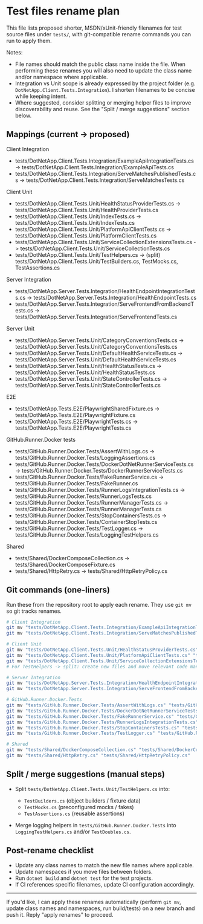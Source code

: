 # Test files rename plan

This file lists proposed shorter, MSDN/xUnit-friendly filenames for test source files under `tests/`, with git-compatible rename commands you can run to apply them.

Notes:
- File names should match the public class name inside the file. When performing these renames you will also need to update the class name and/or namespace where applicable.
- Integration vs Unit scope is already expressed by the project folder (e.g. `DotNetApp.Client.Tests.Integration`). I shorten filenames to be concise while keeping intent.
- Where suggested, consider splitting or merging helper files to improve discoverability and reuse. See the "Split / merge suggestions" section below.

## Mappings (current -> proposed)

Client Integration
- tests/DotNetApp.Client.Tests.Integration/ExampleApiIntegrationTests.cs -> tests/DotNetApp.Client.Tests.Integration/ExampleApiTests.cs
- tests/DotNetApp.Client.Tests.Integration/ServeMatchesPublishedTests.cs -> tests/DotNetApp.Client.Tests.Integration/ServeMatchesTests.cs

Client Unit
- tests/DotNetApp.Client.Tests.Unit/HealthStatusProviderTests.cs -> tests/DotNetApp.Client.Tests.Unit/HealthProviderTests.cs
- tests/DotNetApp.Client.Tests.Unit/IndexTests.cs -> tests/DotNetApp.Client.Tests.Unit/IndexTests.cs
- tests/DotNetApp.Client.Tests.Unit/PlatformApiClientTests.cs -> tests/DotNetApp.Client.Tests.Unit/PlatformClientTests.cs
- tests/DotNetApp.Client.Tests.Unit/ServiceCollectionExtensionsTests.cs -> tests/DotNetApp.Client.Tests.Unit/ServiceCollectionTests.cs
- tests/DotNetApp.Client.Tests.Unit/TestHelpers.cs -> (split) tests/DotNetApp.Client.Tests.Unit/TestBuilders.cs, TestMocks.cs, TestAssertions.cs

Server Integration
- tests/DotNetApp.Server.Tests.Integration/HealthEndpointIntegrationTests.cs -> tests/DotNetApp.Server.Tests.Integration/HealthEndpointTests.cs
- tests/DotNetApp.Server.Tests.Integration/ServeFrontendFromBackendTests.cs -> tests/DotNetApp.Server.Tests.Integration/ServeFrontendTests.cs

Server Unit
- tests/DotNetApp.Server.Tests.Unit/CategoryConventionsTests.cs -> tests/DotNetApp.Server.Tests.Unit/CategoryConventionsTests.cs
- tests/DotNetApp.Server.Tests.Unit/DefaultHealthServiceTests.cs -> tests/DotNetApp.Server.Tests.Unit/DefaultHealthServiceTests.cs
- tests/DotNetApp.Server.Tests.Unit/HealthStatusTests.cs -> tests/DotNetApp.Server.Tests.Unit/HealthStatusTests.cs
- tests/DotNetApp.Server.Tests.Unit/StateControllerTests.cs -> tests/DotNetApp.Server.Tests.Unit/StateControllerTests.cs

E2E
- tests/DotNetApp.Tests.E2E/PlaywrightSharedFixture.cs -> tests/DotNetApp.Tests.E2E/PlaywrightFixture.cs
- tests/DotNetApp.Tests.E2E/PlaywrightTests.cs -> tests/DotNetApp.Tests.E2E/PlaywrightTests.cs

GitHub.Runner.Docker tests
- tests/GitHub.Runner.Docker.Tests/AssertWithLogs.cs -> tests/GitHub.Runner.Docker.Tests/LoggingAssertions.cs
- tests/GitHub.Runner.Docker.Tests/DockerDotNetRunnerServiceTests.cs -> tests/GitHub.Runner.Docker.Tests/DockerRunnerServiceTests.cs
- tests/GitHub.Runner.Docker.Tests/FakeRunnerService.cs -> tests/GitHub.Runner.Docker.Tests/FakeRunner.cs
- tests/GitHub.Runner.Docker.Tests/RunnerLogsIntegrationTests.cs -> tests/GitHub.Runner.Docker.Tests/RunnerLogsTests.cs
- tests/GitHub.Runner.Docker.Tests/RunnerManagerTests.cs -> tests/GitHub.Runner.Docker.Tests/RunnerManagerTests.cs
- tests/GitHub.Runner.Docker.Tests/StopContainersTests.cs -> tests/GitHub.Runner.Docker.Tests/ContainerStopTests.cs
- tests/GitHub.Runner.Docker.Tests/TestLogger.cs -> tests/GitHub.Runner.Docker.Tests/LoggingTestHelpers.cs

Shared
- tests/Shared/DockerComposeCollection.cs -> tests/Shared/DockerComposeFixture.cs
- tests/Shared/HttpRetry.cs -> tests/Shared/HttpRetryPolicy.cs

## Git commands (one-liners)
Run these from the repository root to apply each rename. They use `git mv` so git tracks renames.

```bash
# Client Integration
git mv "tests/DotNetApp.Client.Tests.Integration/ExampleApiIntegrationTests.cs" "tests/DotNetApp.Client.Tests.Integration/ExampleApiTests.cs"
git mv "tests/DotNetApp.Client.Tests.Integration/ServeMatchesPublishedTests.cs" "tests/DotNetApp.Client.Tests.Integration/ServeMatchesTests.cs"

# Client Unit
git mv "tests/DotNetApp.Client.Tests.Unit/HealthStatusProviderTests.cs" "tests/DotNetApp.Client.Tests.Unit/HealthProviderTests.cs"
git mv "tests/DotNetApp.Client.Tests.Unit/PlatformApiClientTests.cs" "tests/DotNetApp.Client.Tests.Unit/PlatformClientTests.cs"
git mv "tests/DotNetApp.Client.Tests.Unit/ServiceCollectionExtensionsTests.cs" "tests/DotNetApp.Client.Tests.Unit/ServiceCollectionTests.cs"
# For TestHelpers -> split: create new files and move relevant code manually

# Server Integration
git mv "tests/DotNetApp.Server.Tests.Integration/HealthEndpointIntegrationTests.cs" "tests/DotNetApp.Server.Tests.Integration/HealthEndpointTests.cs"
git mv "tests/DotNetApp.Server.Tests.Integration/ServeFrontendFromBackendTests.cs" "tests/DotNetApp.Server.Tests.Integration/ServeFrontendTests.cs"

# GitHub.Runner.Docker.Tests
git mv "tests/GitHub.Runner.Docker.Tests/AssertWithLogs.cs" "tests/GitHub.Runner.Docker.Tests/LoggingAssertions.cs"
git mv "tests/GitHub.Runner.Docker.Tests/DockerDotNetRunnerServiceTests.cs" "tests/GitHub.Runner.Docker.Tests/DockerRunnerServiceTests.cs"
git mv "tests/GitHub.Runner.Docker.Tests/FakeRunnerService.cs" "tests/GitHub.Runner.Docker.Tests/FakeRunner.cs"
git mv "tests/GitHub.Runner.Docker.Tests/RunnerLogsIntegrationTests.cs" "tests/GitHub.Runner.Docker.Tests/RunnerLogsTests.cs"
git mv "tests/GitHub.Runner.Docker.Tests/StopContainersTests.cs" "tests/GitHub.Runner.Docker.Tests/ContainerStopTests.cs"
git mv "tests/GitHub.Runner.Docker.Tests/TestLogger.cs" "tests/GitHub.Runner.Docker.Tests/LoggingTestHelpers.cs"

# Shared
git mv "tests/Shared/DockerComposeCollection.cs" "tests/Shared/DockerComposeFixture.cs"
git mv "tests/Shared/HttpRetry.cs" "tests/Shared/HttpRetryPolicy.cs"
```

## Split / merge suggestions (manual steps)
- Split `tests/DotNetApp.Client.Tests.Unit/TestHelpers.cs` into:
  - `TestBuilders.cs` (object builders / fixture data)
  - `TestMocks.cs` (preconfigured mocks / fakes)
  - `TestAssertions.cs` (reusable assertions)

- Merge logging helpers in `tests/GitHub.Runner.Docker.Tests` into `LoggingTestHelpers.cs` and/or `TestDoubles.cs`.

## Post-rename checklist
- Update any class names to match the new file names where applicable.
- Update namespaces if you move files between folders.
- Run `dotnet build` and `dotnet test` for the test projects.
- If CI references specific filenames, update CI configuration accordingly.

---

If you'd like, I can apply these renames automatically (perform `git mv`, update class names and namespaces, run build/tests) on a new branch and push it. Reply "apply renames" to proceed.

